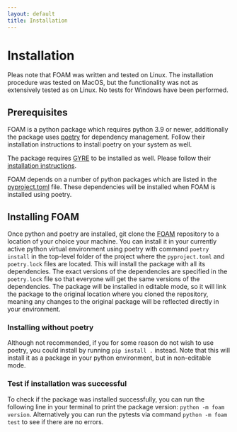 ```yaml
---
layout: default
title: Installation
---
```

# Installation

Pleas note that FOAM was written and tested on Linux. The installation procedure was tested on MacOS, but the functionality was not as extensively tested as on Linux. No tests for Windows have been performed.

## Prerequisites
FOAM is a python package which requires python 3.9 or newer, additionally the package uses <a href="https://python-poetry.org/docs/" target="_blank"> poetry</a> for dependency management. Follow their installation instructions to install poetry on your system as well.

The package requires <a href="https://gyre.readthedocs.io/en/stable/" target="_blank"> GYRE</a> to be installed as well. Please follow their <a href="https://gyre.readthedocs.io/en/stable/ref-guide/installation.html" target="_blank"> installation instructions</a>.

FOAM depends on a number of python packages which are listed in the <a href="https://github.com/MichielsenM/FOAM/tree/master/pyproject.toml" target="_blank"> pyproject.toml</a> file. These dependencies will be installed when FOAM is installed using poetry.

## Installing FOAM
Once python and poetry are installed, git clone the <a href="https://github.com/MichielsenM/FOAM" target="_blank"> FOAM</a> repository to a location of your choice your machine. You can install it in your currently active python virtual environment using poetry with command `poetry install` in the top-level folder of the project where the `pyproject.toml` and `poetry.lock` files are located. This will install the package with all its dependencies. The exact versions of the dependencies are specified in the `poetry.lock` file so that everyone will get the same versions of the dependencies. The package will be installed in editable mode, so it will link the package to the original location where you cloned the repository, meaning any changes to the original package will be reflected directly in your environment.

### Installing without poetry
Although not recommended, if you for some reason do not wish to use poetry, you could install by running `pip install .` instead. Note that this will install it as a package in your python environment, but in non-editable mode.


### Test if installation was successful
To check if the package was installed successfully, you can run the following line in your terminal to print the package version: `python -m foam version`.
Alternatively you can run the pytests via command `python -m foam test` to see if there are no errors.